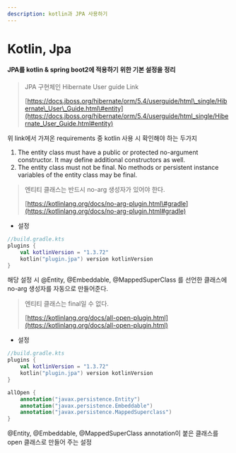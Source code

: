```yaml
---
description: kotlin과 JPA 사용하기
---
```


# Kotlin, Jpa

#### JPA를 kotlin & spring boot2에 적용하기 위한 기본 설정을 정리

> JPA 구현체인 Hibernate User guide Link
>
> [https://docs.jboss.org/hibernate/orm/5.4/userguide/html\_single/Hibernate\_User\_Guide.html\#entity](https://docs.jboss.org/hibernate/orm/5.4/userguide/html_single/Hibernate_User_Guide.html#entity)

위 link에서 가져온 requirements 중 kotlin 사용 시 확인해야 하는 두가지

1. The entity class must have a public or protected no-argument constructor. It may define additional constructors as well.
2. The entity class must not be final. No methods or persistent instance variables of the entity class may be final.



> 엔티티 클래스는 반드시 no-arg 생성자가 있어야 한다.
>
> [https://kotlinlang.org/docs/no-arg-plugin.html\#gradle](https://kotlinlang.org/docs/no-arg-plugin.html#gradle)

* 설정

```kotlin
//build.gradle.kts
plugins {
    val kotlinVersion = "1.3.72"
    kotlin("plugin.jpa") version kotlinVersion
}
```

 해당 설정 시 @Entity, @Embeddable, @MappedSuperClass 를 선언한 클래스에 no-arg 생성자를 자동으로 만들어준다.

> 엔티티 클래스는 final일 수 없다. 
>
> [https://kotlinlang.org/docs/all-open-plugin.html](https://kotlinlang.org/docs/all-open-plugin.html)

* 설정

```kotlin
//build.gradle.kts
plugins {
    val kotlinVersion = "1.3.72"
    kotlin("plugin.jpa") version kotlinVersion
}

allOpen {
    annotation("javax.persistence.Entity")
    annotation("javax.persistence.Embeddable")
    annotation("javax.persistence.MappedSuperclass")
}
```

@Entity, @Embeddable, @MappedSuperClass annotation이 붙은 클래스를 open 클래스로 만들어 주는 설정

















